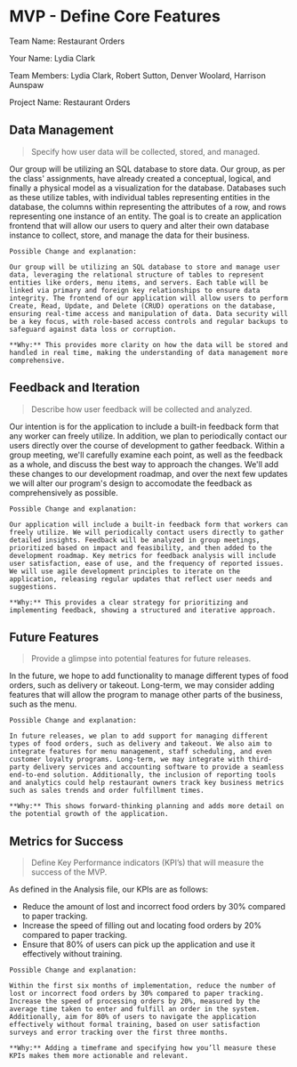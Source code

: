 # MVP \- Define Core Features

Team Name:  Restaurant Orders

Your Name:  Lydia Clark

Team Members:  Lydia Clark, Robert Sutton, Denver Woolard, Harrison Aunspaw

Project Name: Restaurant Orders

## Data Management

> Specify how user data will be collected, stored, and managed.     	

Our group will be utilizing an SQL database to store data. Our group, as per the class' assignments, have already created a conceptual, logical, and finally a physical model as a visualization for the database. Databases such as these utilize tables, with individual tables representing entities in the database, the columns within representing the attributes of a row, and rows representing one instance of an entity. The goal is to create an application frontend that will allow our users to query and alter their own database instance to collect, store, and manage the data for their business.

```
Possible Change and explanation:

Our group will be utilizing an SQL database to store and manage user data, leveraging the relational structure of tables to represent entities like orders, menu items, and servers. Each table will be linked via primary and foreign key relationships to ensure data integrity. The frontend of our application will allow users to perform Create, Read, Update, and Delete (CRUD) operations on the database, ensuring real-time access and manipulation of data. Data security will be a key focus, with role-based access controls and regular backups to safeguard against data loss or corruption.

**Why:** This provides more clarity on how the data will be stored and handled in real time, making the understanding of data management more comprehensive.
```

## Feedback and Iteration

> Describe how user feedback will be collected and analyzed.

Our intention is for the application to include a built-in feedback form that any worker can freely utilize. In addition, we plan to periodically contact our users directly over the course of development to gather feedback. Within a group meeting, we'll carefully examine each point, as well as the feedback as a whole, and discuss the best way to approach the changes. We'll add these changes to our development roadmap, and over the next few updates we will alter our program's design to accomodate the feedback as comprehensively as possible.

```
Possible Change and explanation:

Our application will include a built-in feedback form that workers can freely utilize. We will periodically contact users directly to gather detailed insights. Feedback will be analyzed in group meetings, prioritized based on impact and feasibility, and then added to the development roadmap. Key metrics for feedback analysis will include user satisfaction, ease of use, and the frequency of reported issues. We will use agile development principles to iterate on the application, releasing regular updates that reflect user needs and suggestions.

**Why:** This provides a clear strategy for prioritizing and implementing feedback, showing a structured and iterative approach.
```

## Future Features

> Provide a glimpse into potential features for future releases.

In the future, we hope to add functionality to manage different types of food orders, such as delivery or takeout. Long-term, we may consider adding features that will allow the program to manage other parts of the business, such as the menu.

```
Possible Change and explanation:

In future releases, we plan to add support for managing different types of food orders, such as delivery and takeout. We also aim to integrate features for menu management, staff scheduling, and even customer loyalty programs. Long-term, we may integrate with third-party delivery services and accounting software to provide a seamless end-to-end solution. Additionally, the inclusion of reporting tools and analytics could help restaurant owners track key business metrics such as sales trends and order fulfillment times.

**Why:** This shows forward-thinking planning and adds more detail on the potential growth of the application.
```

## Metrics for Success

> Define Key Performance indicators (KPI’s) that will measure the success of the MVP.

As defined in the Analysis file, our KPIs are as follows:
- Reduce the amount of lost and incorrect food orders by 30% compared to paper tracking.
- Increase the speed of filling out and locating food orders by 20% compared to paper tracking.
- Ensure that 80% of users can pick up the application and use it effectively without training.

```
Possible Change and explanation:

Within the first six months of implementation, reduce the number of lost or incorrect food orders by 30% compared to paper tracking. Increase the speed of processing orders by 20%, measured by the average time taken to enter and fulfill an order in the system. Additionally, aim for 80% of users to navigate the application effectively without formal training, based on user satisfaction surveys and error tracking over the first three months.

**Why:** Adding a timeframe and specifying how you’ll measure these KPIs makes them more actionable and relevant.

```

